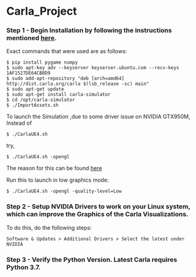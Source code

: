 # Carla_Project

### Step 1 - Begin Installation by following the instructions mentioned [here](https://carla.readthedocs.io/en/latest/start_quickstart/).

Exact commands that were used are as follows:

    $ pip install pygame numpy
    $ sudo apt-key adv --keyserver keyserver.ubuntu.com --recv-keys 1AF1527DE64CB8D9
    $ sudo add-apt-repository "deb [arch=amd64] http://dist.carla.org/carla $(lsb_release -sc) main"
    $ sudo apt-get update
    $ sudo apt-get install carla-simulator
    $ cd /opt/carla-simulator 
    $ ./ImportAssets.sh

To launch the Simulation ,due to some driver issue on NVIDIA GTX950M, Instead of 

    $ ./CarlaUE4.sh

try,

    $ ./CarlaUE4.sh -opengl


The reason for this can be found [here](https://carla.readthedocs.io/en/latest/adv_rendering_options/)

Run this to launch in low graphics mode:

    $ ./CarlaUE4.sh -opengl -quality-level=Low

### Step 2 - Setup NVIDIA Drivers to work on your Linux system, which can improve the Graphics of the Carla Visualizations.

To do this, do the following steps:

    Software & Updates > Additional Drivers > Select the latest under NVIDIA

### Step 3 - Verify the Python Version. Latest Carla requires Python 3.7.
